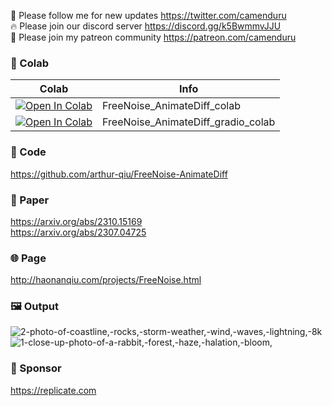 🐣 Please follow me for new updates https://twitter.com/camenduru <br />
🔥 Please join our discord server https://discord.gg/k5BwmmvJJU <br />
🥳 Please join my patreon community https://patreon.com/camenduru <br />

### 🦒 Colab

| Colab | Info
| --- | --- |
[![Open In Colab](https://colab.research.google.com/assets/colab-badge.svg)](https://colab.research.google.com/github/camenduru/FreeNoise-AnimateDiff-colab/blob/main/FreeNoise_AnimateDiff_colab.ipynb) | FreeNoise_AnimateDiff_colab
[![Open In Colab](https://colab.research.google.com/assets/colab-badge.svg)](https://colab.research.google.com/github/camenduru/FreeNoise-AnimateDiff-colab/blob/main/FreeNoise_AnimateDiff_gradio_colab.ipynb) | FreeNoise_AnimateDiff_gradio_colab

### 🧬 Code
https://github.com/arthur-qiu/FreeNoise-AnimateDiff

### 📄 Paper
https://arxiv.org/abs/2310.15169 <br />
https://arxiv.org/abs/2307.04725 <br />

### 🌐 Page
http://haonanqiu.com/projects/FreeNoise.html

### 🖼 Output

![2-photo-of-coastline,-rocks,-storm-weather,-wind,-waves,-lightning,-8k](https://github.com/camenduru/FreeNoise-AnimateDiff-colab/assets/54370274/61740402-2507-4d8b-b0b8-88c2f4cde28f)
![1-close-up-photo-of-a-rabbit,-forest,-haze,-halation,-bloom,](https://github.com/camenduru/FreeNoise-AnimateDiff-colab/assets/54370274/f5908eba-1945-442f-aa32-2ba4a9f0a35a)

### 🏢 Sponsor
https://replicate.com
